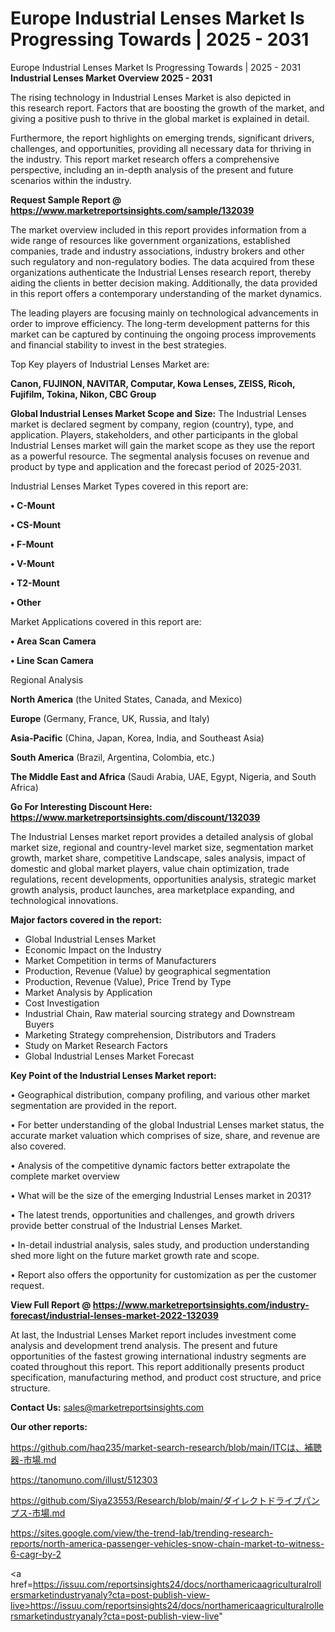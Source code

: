 # Europe Industrial Lenses Market Is Progressing Towards | 2025 - 2031
Europe Industrial Lenses Market Is Progressing Towards | 2025 - 2031
<Strong> Industrial Lenses Market Overview 2025 - 2031</strong>

The rising technology in Industrial Lenses Market is also depicted in this research report. Factors that are boosting the growth of the market, and giving a positive push to thrive in the global market is explained in detail.

Furthermore, the report highlights on emerging trends, significant drivers, challenges, and opportunities, providing all necessary data for thriving in the industry. This report market research offers a comprehensive perspective, including an in-depth analysis of the present and future scenarios within the industry.

<strong>Request Sample Report @ <a href=https://www.marketreportsinsights.com/sample/132039>https://www.marketreportsinsights.com/sample/132039</a></strong>

The market overview included in this report provides information from a wide range of resources like government organizations, established companies, trade and industry associations, industry brokers and other such regulatory and non-regulatory bodies. The data acquired from these organizations authenticate the Industrial Lenses research report, thereby aiding the clients in better decision making. Additionally, the data provided in this report offers a contemporary understanding of the market dynamics.

The leading players are focusing mainly on technological advancements in order to improve efficiency. The long-term development patterns for this market can be captured by continuing the ongoing process improvements and financial stability to invest in the best strategies.

Top Key players of Industrial Lenses Market are:

<strong>Canon, FUJINON, NAVITAR, Computar, Kowa Lenses, ZEISS, Ricoh, Fujifilm, Tokina, Nikon, CBC Group</strong>

<strong><b>Global Industrial Lenses Market Scope and Size:</b></strong>
The Industrial Lenses market is declared segment by company, region (country), type, and application. Players, stakeholders, and other participants in the global Industrial Lenses market will gain the market scope as they use the report as a powerful resource. The segmental analysis focuses on revenue and product by type and application and the forecast period of 2025-2031.

Industrial Lenses Market Types covered in this report are:

<strong>• C-Mount

• CS-Mount

• F-Mount

• V-Mount

• T2-Mount

• Other</strong>

Market Applications covered in this report are:

<strong>• Area Scan Camera

• Line Scan Camera</strong> 

Regional Analysis

<strong>North America</strong> (the United States, Canada, and Mexico)

<strong>Europe</strong> (Germany, France, UK, Russia, and Italy)

<strong>Asia-Pacific</strong> (China, Japan, Korea, India, and Southeast Asia)

<strong>South America</strong> (Brazil, Argentina, Colombia, etc.)

<strong>The Middle East and Africa</strong> (Saudi Arabia, UAE, Egypt, Nigeria, and South Africa)

<strong>Go For Interesting Discount Here: <a href=https://www.marketreportsinsights.com/discount/132039>https://www.marketreportsinsights.com/discount/132039</a></strong>

The Industrial Lenses market report provides a detailed analysis of global market size, regional and country-level market size, segmentation market growth, market share, competitive Landscape, sales analysis, impact of domestic and global market players, value chain optimization, trade regulations, recent developments, opportunities analysis, strategic market growth analysis, product launches, area marketplace expanding, and technological innovations.

<strong><b>Major factors covered in the report:</b></strong>
<ul>
  <li>Global Industrial Lenses Market </li>
  <li>Economic Impact on the Industry</li>
  <li>Market Competition in terms of Manufacturers</li>
  <li>Production, Revenue (Value) by geographical segmentation</li>
  <li>Production, Revenue (Value), Price Trend by Type</li>
  <li>Market Analysis by Application</li>
  <li>Cost Investigation</li>
  <li>Industrial Chain, Raw material sourcing strategy and Downstream Buyers</li>
  <li>Marketing Strategy comprehension, Distributors and Traders</li>
  <li>Study on Market Research Factors</li>
  <li>Global Industrial Lenses Market Forecast</li>
</ul>

<strong><b>Key Point of the Industrial Lenses Market report:</b></strong>

• Geographical distribution, company profiling, and various other market segmentation are provided in the report.

• For better understanding of the global Industrial Lenses market status, the accurate market valuation which comprises of size, share, and revenue are also covered.

• Analysis of the competitive dynamic factors better extrapolate the complete market overview

• What will be the size of the emerging Industrial Lenses market in 2031?

• The latest trends, opportunities and challenges, and growth drivers provide better construal of the Industrial Lenses Market.

• In-detail industrial analysis, sales study, and production understanding shed more light on the future market growth rate and scope.

• Report also offers the opportunity for customization as per the customer request.

<strong><b>View Full Report @ <a href=https://www.marketreportsinsights.com/industry-forecast/industrial-lenses-market-2022-132039>https://www.marketreportsinsights.com/industry-forecast/industrial-lenses-market-2022-132039</a></b></strong>


At last, the Industrial Lenses Market report includes investment come analysis and development trend analysis. The present and future opportunities of the fastest growing international industry segments are coated throughout this report. This report additionally presents product specification, manufacturing method, and product cost structure, and price structure.

<strong>Contact Us:</strong>
sales@marketreportsinsights.com

<strong>Our other reports:</strong>

<a href=https://github.com/haq235/market-search-research/blob/main/ITCは、補聴器-市場.md>https://github.com/haq235/market-search-research/blob/main/ITCは、補聴器-市場.md</a>

<a href=https://tanomuno.com/illust/512303>https://tanomuno.com/illust/512303</a>

<a href=https://github.com/Siya23553/Research/blob/main/ダイレクトドライブパンプス-市場.md>https://github.com/Siya23553/Research/blob/main/ダイレクトドライブパンプス-市場.md</a>

<a href=https://sites.google.com/view/the-trend-lab/trending-research-reports/north-america-passenger-vehicles-snow-chain-market-to-witness-6-cagr-by-2>https://sites.google.com/view/the-trend-lab/trending-research-reports/north-america-passenger-vehicles-snow-chain-market-to-witness-6-cagr-by-2</a>

<a href=https://issuu.com/reportsinsights24/docs/northamericaagriculturalrollersmarketindustryanaly?cta=post-publish-view-live>https://issuu.com/reportsinsights24/docs/northamericaagriculturalrollersmarketindustryanaly?cta=post-publish-view-live</a>"
